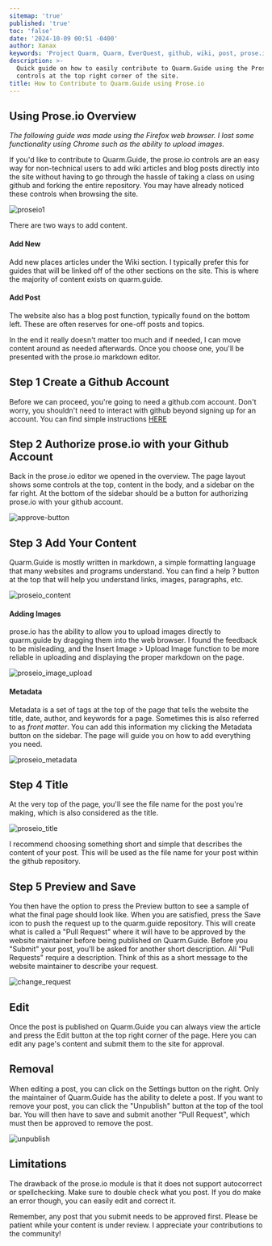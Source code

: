 ```yaml
---
sitemap: 'true'
published: 'true'
toc: 'false'
date: '2024-10-09 00:51 -0400'
author: Xanax
keywords: 'Project Quarm, Quarm, EverQuest, github, wiki, post, prose.io'
description: >-
  Quick guide on how to easily contribute to Quarm.Guide using the Prose.io
  controls at the top right corner of the site.
title: How to Contribute to Quarm.Guide using Prose.io
---
```

## Using Prose.io Overview

_The following guide was made using the Firefox web browser. I lost some functionality using Chrome such as the ability to upload images._

If you'd like to contribute to Quarm.Guide, the prose.io controls are an easy way for non-technical users to add wiki articles and blog posts directly into the site without having to go through the hassle of taking a class on using github and forking the entire repository. You may have already noticed these controls when browsing the site. 

![proseio1]({{site.baseurl}}/assets/images/proseio1.jpg)

There are two ways to add content.

#### Add New

Add new places articles under the Wiki section. I typically prefer this for guides that will be linked off of the other sections on the site. This is where the majority of content exists on quarm.guide.

#### Add Post

The website also has a blog post function, typically found on the bottom left. These are often reserves for one-off posts and topics. 

In the end it really doesn't matter too much and if needed, I can move content around as needed afterwards. Once you choose one, you'll be presented with the prose.io markdown editor. 

## Step 1 Create a Github Account

Before we can proceed, you're going to need a github.com account. Don't worry, you shouldn't need to interact with github beyond signing up for an account. You can find simple instructions [HERE](https://docs.github.com/en/get-started/start-your-journey/creating-an-account-on-github)

## Step 2 Authorize prose.io with your Github Account

Back in the prose.io editor we opened in the overview. The page layout shows some controls at the top, content in the body, and a sidebar on the far right. At the bottom of the sidebar should be a button for authorizing prose.io with your github account. 

![approve-button]({{site.baseurl}}/assets/images/approve_github1.jpg)

## Step 3 Add Your Content

Quarm.Guide is mostly written in markdown, a simple formatting language that many websites and programs understand. You can find a help ? button at the top that will help you understand links, images, paragraphs, etc. 

![proseio_content]({{site.baseurl}}/assets/images/proseio2.jpg)

#### Adding Images

prose.io has the ability to allow you to upload images directly to quarm.guide by dragging them into the web browser. I found the feedback to be misleading, and the Insert Image > Upload Image function to be more reliable in uploading and displaying the proper markdown on the page.  

![proseio_image_upload]({{site.baseurl}}/assets/images/proseio_image.jpg)

#### Metadata

Metadata is a set of tags at the top of the page that tells the website the title, date, author, and keywords for a page. Sometimes this is also referred to as _front matter_. You can add this information my clicking the Metadata button on the sidebar. The page will guide you on how to add everything you need.

![proseio_metadata]({{site.baseurl}}/assets/images/proseio_metadata.jpg)

## Step 4 Title

At the very top of the page, you'll see the file name for the post you're making, which is also considered as the title. 

![proseio_title]({{site.baseurl}}/assets/images/proseio_title.jpg)

I recommend choosing something short and simple that describes the content of your post. This will be used as the file name for your post within the github repository.

## Step 5 Preview and Save

You then have the option to press the Preview button to see a sample of what the final page should look like. When you are satisfied, press the Save icon to push the request up to the quarm.guide repository. This will create what is called a "Pull Request" where it will have to be approved by the website maintainer before being published on Quarm.Guide. Before you "Submit" your post, you'll be asked for another short description. All "Pull Requests" require a description. Think of this as a short message to the website maintainer to describe your request. 

![change_request]({{site.baseurl}}/assets/images/change_request.jpg)

## Edit

Once the post is published on Quarm.Guide you can always view the article and press the Edit button at the top right corner of the page. Here you can edit any page's content and submit them to the site for approval.

## Removal

When editing a post, you can click on the Settings button on the right. Only the maintainer of Quarm.Guide has the ability to delete a post. If you want to remove your post, you can click the "Unpublish" button at the top of the tool bar. You will then have to save and submit another "Pull Request", which must then be approved to remove the post.

![unpublish]({{site.baseurl}}/assets/images/unpublish.jpg)

## Limitations

The drawback of the prose.io module is that it does not support autocorrect or spellchecking. Make sure to double check what you post. If you do make an error though, you can easily edit and correct it.

Remember, any post that you submit needs to be approved first. Please be patient while your content is under review. I appreciate your contributions to the community!
